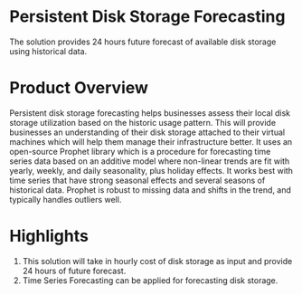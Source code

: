 # Persistent Disk Storage Forecasting
The solution provides 24 hours future forecast of available disk storage using historical data.

# Product Overview
Persistent disk storage forecasting helps businesses assess their local disk storage utilization based on the historic usage pattern. This will provide businesses an understanding of their disk storage attached to their virtual machines which will help them manage their infrastructure better. It uses an open-source Prophet library which is a procedure for forecasting time series data based on an additive model where non-linear trends are fit with yearly, weekly, and daily seasonality, plus holiday effects. It works best with time series that have strong seasonal effects and several seasons of historical data. Prophet is robust to missing data and shifts in the trend, and typically handles outliers well.

# Highlights
1. This solution will take in hourly cost of disk storage as input and provide 24 hours of future forecast. 
2.  Time Series Forecasting can be applied for forecasting disk storage.

